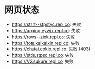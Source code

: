 # 网页状态
- https://start--stpstyc.repl.co: 失败
- https://apping.eywjx.repl.co: 失败
- https://rows--zixk.repl.co: 失败
- https://tote.kaikaixin.repl.co: 失败
- https://chatai.cokio.repl.co: 失败 (403)
- https://stds.stpsc.repl.co: 失败
- https://V2.sukure.repl.co: 失败
